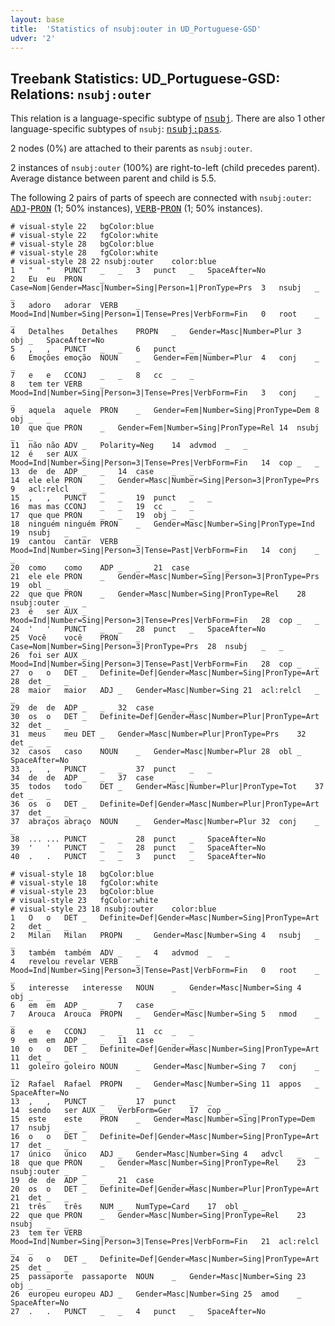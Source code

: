```yaml
---
layout: base
title:  'Statistics of nsubj:outer in UD_Portuguese-GSD'
udver: '2'
---
```


## Treebank Statistics: UD_Portuguese-GSD: Relations: `nsubj:outer`

This relation is a language-specific subtype of <tt><a href="pt_gsd-dep-nsubj.html">nsubj</a></tt>.
There are also 1 other language-specific subtypes of `nsubj`: <tt><a href="pt_gsd-dep-nsubj-pass.html">nsubj:pass</a></tt>.

2 nodes (0%) are attached to their parents as `nsubj:outer`.

2 instances of `nsubj:outer` (100%) are right-to-left (child precedes parent).
Average distance between parent and child is 5.5.

The following 2 pairs of parts of speech are connected with `nsubj:outer`: <tt><a href="pt_gsd-pos-ADJ.html">ADJ</a></tt>-<tt><a href="pt_gsd-pos-PRON.html">PRON</a></tt> (1; 50% instances), <tt><a href="pt_gsd-pos-VERB.html">VERB</a></tt>-<tt><a href="pt_gsd-pos-PRON.html">PRON</a></tt> (1; 50% instances).


~~~ conllu
# visual-style 22	bgColor:blue
# visual-style 22	fgColor:white
# visual-style 28	bgColor:blue
# visual-style 28	fgColor:white
# visual-style 28 22 nsubj:outer	color:blue
1	"	"	PUNCT	_	_	3	punct	_	SpaceAfter=No
2	Eu	eu	PRON	_	Case=Nom|Gender=Masc|Number=Sing|Person=1|PronType=Prs	3	nsubj	_	_
3	adoro	adorar	VERB	_	Mood=Ind|Number=Sing|Person=1|Tense=Pres|VerbForm=Fin	0	root	_	_
4	Detalhes	Detalhes	PROPN	_	Gender=Masc|Number=Plur	3	obj	_	SpaceAfter=No
5	,	,	PUNCT	_	_	6	punct	_	_
6	Emoções	emoção	NOUN	_	Gender=Fem|Number=Plur	4	conj	_	_
7	e	e	CCONJ	_	_	8	cc	_	_
8	tem	ter	VERB	_	Mood=Ind|Number=Sing|Person=3|Tense=Pres|VerbForm=Fin	3	conj	_	_
9	aquela	aquele	PRON	_	Gender=Fem|Number=Sing|PronType=Dem	8	obj	_	_
10	que	que	PRON	_	Gender=Fem|Number=Sing|PronType=Rel	14	nsubj	_	_
11	não	não	ADV	_	Polarity=Neg	14	advmod	_	_
12	é	ser	AUX	_	Mood=Ind|Number=Sing|Person=3|Tense=Pres|VerbForm=Fin	14	cop	_	_
13	de	de	ADP	_	_	14	case	_	_
14	ele	ele	PRON	_	Gender=Masc|Number=Sing|Person=3|PronType=Prs	9	acl:relcl	_	_
15	,	,	PUNCT	_	_	19	punct	_	_
16	mas	mas	CCONJ	_	_	19	cc	_	_
17	que	que	PRON	_	_	19	obj	_	_
18	ninguém	ninguém	PRON	_	Gender=Masc|Number=Sing|PronType=Ind	19	nsubj	_	_
19	cantou	cantar	VERB	_	Mood=Ind|Number=Sing|Person=3|Tense=Past|VerbForm=Fin	14	conj	_	_
20	como	como	ADP	_	_	21	case	_	_
21	ele	ele	PRON	_	Gender=Masc|Number=Sing|Person=3|PronType=Prs	19	obl	_	_
22	que	que	PRON	_	Gender=Masc|Number=Sing|PronType=Rel	28	nsubj:outer	_	_
23	é	ser	AUX	_	Mood=Ind|Number=Sing|Person=3|Tense=Pres|VerbForm=Fin	28	cop	_	_
24	'	'	PUNCT	_	_	28	punct	_	SpaceAfter=No
25	Você	você	PRON	_	Case=Nom|Number=Sing|Person=3|PronType=Prs	28	nsubj	_	_
26	foi	ser	AUX	_	Mood=Ind|Number=Sing|Person=3|Tense=Past|VerbForm=Fin	28	cop	_	_
27	o	o	DET	_	Definite=Def|Gender=Masc|Number=Sing|PronType=Art	28	det	_	_
28	maior	maior	ADJ	_	Gender=Masc|Number=Sing	21	acl:relcl	_	_
29	de	de	ADP	_	_	32	case	_	_
30	os	o	DET	_	Definite=Def|Gender=Masc|Number=Plur|PronType=Art	32	det	_	_
31	meus	meu	DET	_	Gender=Masc|Number=Plur|PronType=Prs	32	det	_	_
32	casos	caso	NOUN	_	Gender=Masc|Number=Plur	28	obl	_	SpaceAfter=No
33	,	,	PUNCT	_	_	37	punct	_	_
34	de	de	ADP	_	_	37	case	_	_
35	todos	todo	DET	_	Gender=Masc|Number=Plur|PronType=Tot	37	det	_	_
36	os	o	DET	_	Definite=Def|Gender=Masc|Number=Plur|PronType=Art	37	det	_	_
37	abraços	abraço	NOUN	_	Gender=Masc|Number=Plur	32	conj	_	_
38	...	...	PUNCT	_	_	28	punct	_	SpaceAfter=No
39	'	'	PUNCT	_	_	28	punct	_	SpaceAfter=No
40	.	.	PUNCT	_	_	3	punct	_	SpaceAfter=No

~~~


~~~ conllu
# visual-style 18	bgColor:blue
# visual-style 18	fgColor:white
# visual-style 23	bgColor:blue
# visual-style 23	fgColor:white
# visual-style 23 18 nsubj:outer	color:blue
1	O	o	DET	_	Definite=Def|Gender=Masc|Number=Sing|PronType=Art	2	det	_	_
2	Milan	Milan	PROPN	_	Gender=Masc|Number=Sing	4	nsubj	_	_
3	também	também	ADV	_	_	4	advmod	_	_
4	revelou	revelar	VERB	_	Mood=Ind|Number=Sing|Person=3|Tense=Past|VerbForm=Fin	0	root	_	_
5	interesse	interesse	NOUN	_	Gender=Masc|Number=Sing	4	obj	_	_
6	em	em	ADP	_	_	7	case	_	_
7	Arouca	Arouca	PROPN	_	Gender=Masc|Number=Sing	5	nmod	_	_
8	e	e	CCONJ	_	_	11	cc	_	_
9	em	em	ADP	_	_	11	case	_	_
10	o	o	DET	_	Definite=Def|Gender=Masc|Number=Sing|PronType=Art	11	det	_	_
11	goleiro	goleiro	NOUN	_	Gender=Masc|Number=Sing	7	conj	_	_
12	Rafael	Rafael	PROPN	_	Gender=Masc|Number=Sing	11	appos	_	SpaceAfter=No
13	,	,	PUNCT	_	_	17	punct	_	_
14	sendo	ser	AUX	_	VerbForm=Ger	17	cop	_	_
15	este	este	PRON	_	Gender=Masc|Number=Sing|PronType=Dem	17	nsubj	_	_
16	o	o	DET	_	Definite=Def|Gender=Masc|Number=Sing|PronType=Art	17	det	_	_
17	único	único	ADJ	_	Gender=Masc|Number=Sing	4	advcl	_	_
18	que	que	PRON	_	Gender=Masc|Number=Sing|PronType=Rel	23	nsubj:outer	_	_
19	de	de	ADP	_	_	21	case	_	_
20	os	o	DET	_	Definite=Def|Gender=Masc|Number=Plur|PronType=Art	21	det	_	_
21	três	três	NUM	_	NumType=Card	17	obl	_	_
22	que	que	PRON	_	Gender=Masc|Number=Sing|PronType=Rel	23	nsubj	_	_
23	tem	ter	VERB	_	Mood=Ind|Number=Sing|Person=3|Tense=Pres|VerbForm=Fin	21	acl:relcl	_	_
24	o	o	DET	_	Definite=Def|Gender=Masc|Number=Sing|PronType=Art	25	det	_	_
25	passaporte	passaporte	NOUN	_	Gender=Masc|Number=Sing	23	obj	_	_
26	europeu	europeu	ADJ	_	Gender=Masc|Number=Sing	25	amod	_	SpaceAfter=No
27	.	.	PUNCT	_	_	4	punct	_	SpaceAfter=No

~~~


